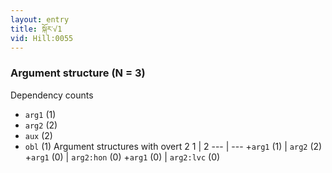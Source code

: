 ```yaml
---
layout: entry
title: སྐོར་√1
vid: Hill:0055
---
```

### Argument structure (N = 3)
Dependency counts
* `arg1` (1)
* `arg2` (2)
* `aux` (2)
* `obl` (1)
Argument structures with overt 2
1 | 2
--- | ---
+`arg1` (1) | `arg2` (2)
+`arg1` (0) | `arg2:hon` (0)
+`arg1` (0) | `arg2:lvc` (0)
